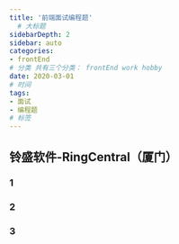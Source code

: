 ```yaml
---
title: '前端面试编程题'
  # 大标题
sidebarDepth: 2
sidebar: auto
categories:
- frontEnd
# 分类 共有三个分类： frontEnd work hobby
date: 2020-03-01
# 时间
tags:
- 面试
- 编程题
# 标签
---
```


## 铃盛软件-RingCentral（厦门）
### 1

### 2

### 3


